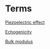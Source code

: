 # Terms

[Piezoelectric effect](Terms/Piezoelectric%20effect.md)

[Echogenicity](Terms/Echogenicity.md)

[Bulk modulus](Terms/Bulk%20modulus.md)